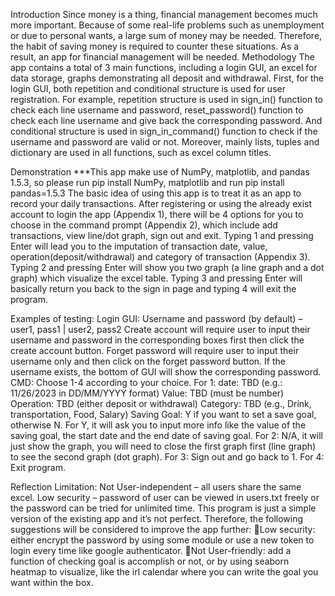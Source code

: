 Introduction
Since money is a thing, financial management becomes much more important. Because of some real-life problems such as unemployment or due to personal wants, a large sum of money may be needed. Therefore, the habit of saving money is required to counter these situations. As a result, an app for financial management will be needed.
Methodology
The app contains a total of 3 main functions, including a login GUI, an excel for data storage, graphs demonstrating all deposit and withdrawal. First, for the login GUI, both repetition and conditional structure is used for user registration. For example, repetition structure is used in sign_in() function to check each line username and password, reset_password() function to check each line username and give back the corresponding password. And conditional structure is used in sign_in_command() function to check if the username and password are valid or not. Moreover, mainly lists, tuples and dictionary are used in all functions, such as excel column titles.

Demonstration
***This app make use of NumPy, matplotlib, and pandas 1.5.3, so please run pip install NumPy, matplotlib and run pip install pandas=1.5.3
The basic idea of using this app is to treat it as an app to record your daily transactions. After registering or using the already exist account to login the app (Appendix 1), there will be 4 options for you to choose in the command prompt (Appendix 2), which include add transactions, view line/dot graph, sign out and exit. Typing 1 and pressing Enter will lead you to the imputation of transaction date, value, operation(deposit/withdrawal) and category of transaction (Appendix 3). Typing 2 and pressing Enter will show you two graph (a line graph and a dot graph) which visualize the excel table. Typing 3 and pressing Enter will basically return you back to the sign in page and typing 4 will exit the program. 

Examples of testing:
Login GUI: 
Username and password (by default) – user1, pass1 | user2, pass2
Create account will require user to input their username and password in the corresponding boxes first then click the create account button.
Forget password will require user to input their username only and then click on the forget password button. If the username exists, the bottom of GUI will show the corresponding password. 
CMD:
Choose 1-4 according to your choice.
For 1: date: TBD (e.g.: 11/26/2023 in DD/MM/YYYY format)
	Value: TBD (must be number)
	Operation: TBD (either deposit or withdrawal)
	Category: TBD (e.g., Drink, transportation, Food, Salary)
	Saving Goal: Y if you want to set a save goal, otherwise N.
For Y, it will ask you to input more info like the value of the saving goal, the start date and the end date of saving goal.
For 2: N/A, it will just show the graph, you will need to close the first graph first (line graph) 	to see the second graph (dot graph).
For 3: Sign out and go back to 1.
For 4: Exit program.

Reflection
Limitation:
Not User-independent – all users share the same excel.
Low security – password of user can be viewed in users.txt freely or the password can be tried for unlimited time.
This program is just a simple version of the existing app and it’s not perfect. Therefore, the following suggestions will be considered to improve the app further:
Low security: either encrypt the password by using some module or use a new token to login every time like google authenticator.
Not User-friendly: add a function of checking goal is accomplish or not, or by using seaborn heatmap to visualize, like the irl calendar where you can write the goal you want within the box.
